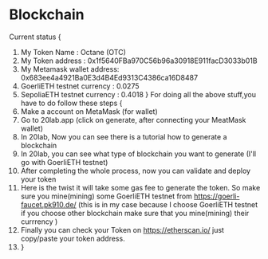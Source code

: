 # Blockchain 
Current status {
1. My Token Name : Octane (OTC)
2. My Token address : 0x1f5640FBa970C56b96a30918E911facD3033b01B
3. My Metamask wallet address: 0x683ee4a4921Ba0E3d4B4Ed9313C4386ca16D8487
4. GoerliETH testnet currency : 0.0275 
5. SepoliaETH testnet currency : 0.4018
}
For doing all the above stuff,you have to do follow these steps {
1. Make a account on MetaMask (for wallet)
2. Go to 20lab.app (click on generate, after connecting your MeatMask wallet)
3. In 20lab, Now you can see there is a tutorial how to generate a blockchain 
4. In 20lab, you can see what type of blockchain you want to generate (I'll go with GoerliETH testnet)  
5. After completing the whole process, now you can validate and deploy your token
6. Here is the twist it will take some gas fee to generate the token. So make sure you mine(mining) some GoerliETH testnet from https://goerli-faucet.pk910.de/ (this is in my case because I choose GoerliETH testnet if you choose other blockchain make sure that you mine(mining) their currrency )
7. Finally you can check your Token on https://etherscan.io/ just copy/paste your token address. 
8. } 
